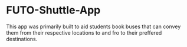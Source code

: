 # FUTO-Shuttle-App


This app was primarily built to aid students book buses that can convey them from their respective locations to and fro to their preffered destinations.
